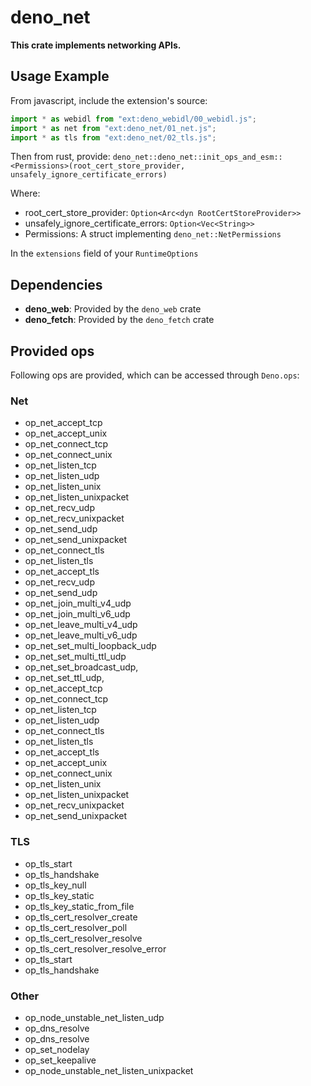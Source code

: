 # deno_net

**This crate implements networking APIs.**

## Usage Example

From javascript, include the extension's source:

```javascript
import * as webidl from "ext:deno_webidl/00_webidl.js";
import * as net from "ext:deno_net/01_net.js";
import * as tls from "ext:deno_net/02_tls.js";
```

Then from rust, provide:
`deno_net::deno_net::init_ops_and_esm::<Permissions>(root_cert_store_provider, unsafely_ignore_certificate_errors)`

Where:

- root_cert_store_provider: `Option<Arc<dyn RootCertStoreProvider>>`
- unsafely_ignore_certificate_errors: `Option<Vec<String>>`
- Permissions: A struct implementing `deno_net::NetPermissions`

In the `extensions` field of your `RuntimeOptions`

## Dependencies

- **deno_web**: Provided by the `deno_web` crate
- **deno_fetch**: Provided by the `deno_fetch` crate

## Provided ops

Following ops are provided, which can be accessed through `Deno.ops`:

### Net

- op_net_accept_tcp
- op_net_accept_unix
- op_net_connect_tcp
- op_net_connect_unix
- op_net_listen_tcp
- op_net_listen_udp
- op_net_listen_unix
- op_net_listen_unixpacket
- op_net_recv_udp
- op_net_recv_unixpacket
- op_net_send_udp
- op_net_send_unixpacket
- op_net_connect_tls
- op_net_listen_tls
- op_net_accept_tls
- op_net_recv_udp
- op_net_send_udp
- op_net_join_multi_v4_udp
- op_net_join_multi_v6_udp
- op_net_leave_multi_v4_udp
- op_net_leave_multi_v6_udp
- op_net_set_multi_loopback_udp
- op_net_set_multi_ttl_udp
- op_net_set_broadcast_udp,
- op_net_set_ttl_udp,
- op_net_accept_tcp
- op_net_connect_tcp
- op_net_listen_tcp
- op_net_listen_udp
- op_net_connect_tls
- op_net_listen_tls
- op_net_accept_tls
- op_net_accept_unix
- op_net_connect_unix
- op_net_listen_unix
- op_net_listen_unixpacket
- op_net_recv_unixpacket
- op_net_send_unixpacket

### TLS

- op_tls_start
- op_tls_handshake
- op_tls_key_null
- op_tls_key_static
- op_tls_key_static_from_file
- op_tls_cert_resolver_create
- op_tls_cert_resolver_poll
- op_tls_cert_resolver_resolve
- op_tls_cert_resolver_resolve_error
- op_tls_start
- op_tls_handshake

### Other

- op_node_unstable_net_listen_udp
- op_dns_resolve
- op_dns_resolve
- op_set_nodelay
- op_set_keepalive
- op_node_unstable_net_listen_unixpacket
